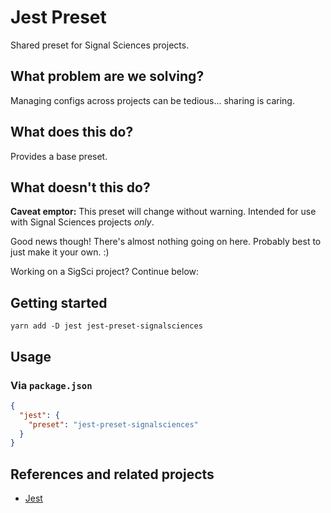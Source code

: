 # Jest Preset

Shared preset for Signal Sciences projects.


## What problem are we solving?

Managing configs across projects can be tedious... sharing is caring.


## What does this do?

Provides a base preset.


## What doesn't this do?

**Caveat emptor:** This preset will change without warning. Intended for use
with Signal Sciences projects _only_.

Good news though! There's almost nothing going on here. Probably best to just
make it your own. :)

Working on a SigSci project? Continue below:


## Getting started

```
yarn add -D jest jest-preset-signalsciences
```


## Usage

### Via `package.json`

```json
{
  "jest": {
    "preset": "jest-preset-signalsciences"
  }
}
```


## References and related projects

- [Jest](https://github.com/facebook/jest)
